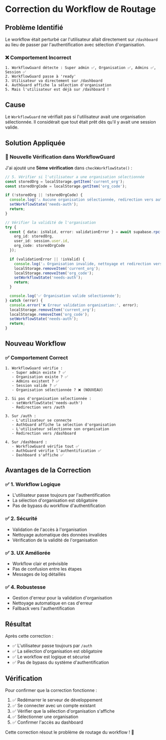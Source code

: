 # Correction du Workflow de Routage

## Problème Identifié

Le workflow était perturbé car l'utilisateur allait directement sur `/dashboard` au lieu de passer par l'authentification avec sélection d'organisation.

### ❌ **Comportement Incorrect**
```
1. WorkflowGuard détecte : Super admin ✅, Organisation ✅, Admins ✅, Session ✅
2. WorkflowGuard passe à 'ready'
3. Utilisateur va directement sur /dashboard
4. AuthGuard affiche la sélection d'organisation
5. Mais l'utilisateur est déjà sur /dashboard !
```

## Cause

Le `WorkflowGuard` ne vérifiait pas si l'utilisateur avait une organisation sélectionnée. Il considérait que tout était prêt dès qu'il y avait une session valide.

## Solution Appliquée

### 🔧 **Nouvelle Vérification dans WorkflowGuard**

J'ai ajouté une **5ème vérification** dans `checkWorkflowState()` :

```typescript
// 5. Vérifier si l'utilisateur a une organisation sélectionnée
const storedOrg = localStorage.getItem('current_org');
const storedOrgCode = localStorage.getItem('org_code');

if (!storedOrg || !storedOrgCode) {
  console.log('⚠️ Aucune organisation sélectionnée, redirection vers auth');
  setWorkflowState('needs-auth');
  return;
}

// Vérifier la validité de l'organisation
try {
  const { data: isValid, error: validationError } = await supabase.rpc('validate_org_access', {
    org_id: storedOrg,
    user_id: session.user.id,
    org_code: storedOrgCode
  });

  if (validationError || !isValid) {
    console.log('⚠️ Organisation invalide, nettoyage et redirection vers auth');
    localStorage.removeItem('current_org');
    localStorage.removeItem('org_code');
    setWorkflowState('needs-auth');
    return;
  }

  console.log('✅ Organisation valide sélectionnée');
} catch (error) {
  console.error('❌ Erreur validation organisation:', error);
  localStorage.removeItem('current_org');
  localStorage.removeItem('org_code');
  setWorkflowState('needs-auth');
  return;
}
```

## Nouveau Workflow

### ✅ **Comportement Correct**
```
1. WorkflowGuard vérifie :
   - Super admin existe ? ✅
   - Organisation existe ? ✅
   - Admins existent ? ✅
   - Session valide ? ✅
   - Organisation sélectionnée ? ❌ (NOUVEAU)

2. Si pas d'organisation sélectionnée :
   - setWorkflowState('needs-auth')
   - Redirection vers /auth

3. Sur /auth :
   - L'utilisateur se connecte
   - AuthGuard affiche la sélection d'organisation
   - L'utilisateur sélectionne son organisation
   - Redirection vers /dashboard

4. Sur /dashboard :
   - WorkflowGuard vérifie tout ✅
   - AuthGuard vérifie l'authentification ✅
   - Dashboard s'affiche ✅
```

## Avantages de la Correction

### ✅ **1. Workflow Logique**
- L'utilisateur passe toujours par l'authentification
- La sélection d'organisation est obligatoire
- Pas de bypass du workflow d'authentification

### ✅ **2. Sécurité**
- Validation de l'accès à l'organisation
- Nettoyage automatique des données invalides
- Vérification de la validité de l'organisation

### ✅ **3. UX Améliorée**
- Workflow clair et prévisible
- Pas de confusion entre les étapes
- Messages de log détaillés

### ✅ **4. Robustesse**
- Gestion d'erreur pour la validation d'organisation
- Nettoyage automatique en cas d'erreur
- Fallback vers l'authentification

## Résultat

Après cette correction :
- ✅ L'utilisateur passe toujours par `/auth`
- ✅ La sélection d'organisation est obligatoire
- ✅ Le workflow est logique et sécurisé
- ✅ Pas de bypass du système d'authentification

## Vérification

Pour confirmer que la correction fonctionne :
1. ✅ Redémarrer le serveur de développement
2. ✅ Se connecter avec un compte existant
3. ✅ Vérifier que la sélection d'organisation s'affiche
4. ✅ Sélectionner une organisation
5. ✅ Confirmer l'accès au dashboard

Cette correction résout le problème de routage du workflow ! 🚀

